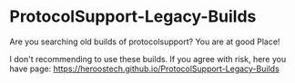# ProtocolSupport-Legacy-Builds
Are you searching old builds of protocolsupport? 
You are at good Place!

I don't recommending to use these builds.
If you agree with risk, here you have page:
https://heroostech.github.io/ProtocolSupport-Legacy-Builds
